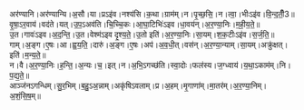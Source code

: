 

  
अर॑ण्यानि।अर॑ण्यान्यि।अ॒सौ।या।प्रऽइ॑व।नश्य॑सि।क॒था।ग्राम॑म्।न।पृ॒च्छ॒सि॒।न।त्वा॒।भीःऽइ॑व।वि॒न्द॒तीँ॒3॥  
वृ॒षा॒ऽर॒वाय॑।वद॑ते।यत्।उ॒प॒ऽअव॑ति।चि॒च्चि॒कः।आ॒घा॒टिभिः॑ऽइव।धा॒वय॑न्।अ॒र॒ण्या॒निः।म॒ही॒य॒ते॒॥  
उ॒त।गावः॑ऽइव।अ॒द॒न्ति॒।उ॒त।वेश्म॑ऽइव दृ॒श्य॒ते॒।उ॒तो इति॑।अ॒र॒ण्या॒निः।सा॒यम्।श॒क॒टीःऽइ॑व।स॒र्ज॒ति॒॥  
गाम्।अ॒ङ्ग।ए॒षः।आ।ह्व॒य॒ति॒।दारु॑।अ॒ङ्ग।ए॒षः।अप॑।अ॒व॒धी॒त्।वस॑न्।अ॒र॒ण्या॒न्याम्।सा॒यम्।अक्रु॑क्षत्।इति॑।म॒न्य॒ते॒॥  
न।वै।अ॒र॒ण्या॒निः।ह॒न्ति॒।अ॒न्यः।च॒।इत्।न।अ॒भि॒ऽगच्छ॑ति।स्वा॒दोः।फल॑स्य।ज॒ग्ध्वाय॑।य॒था॒ऽकाम॑म्।नि।प॒द्य॒ते॒॥  
आञ्ज॑नऽगन्धिम्।सु॒र॒भिम्।ब॒हु॒ऽअ॒न्नाम्।अकृ॑षिऽवलाम्।प्र।अ॒हम्।मृ॒गाणा॑म्।मा॒तर॑म्।अ॒र॒ण्या॒निम्।अ॒शं॒सि॒ष॒म्॥  
